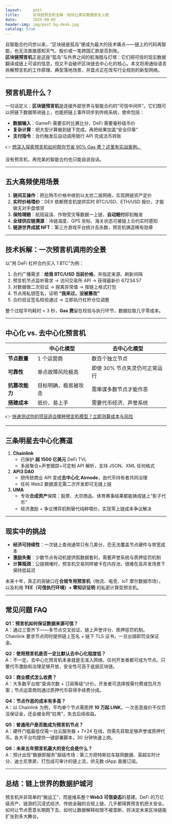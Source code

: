 ```yaml
---
layout:     post
title:      区块链预言机全解：如何让真实数据安全上链
date:       2025-09-05
header-img: img/post-bg-desk.jpg
catalog: true
---
```


自智能合约问世以来，“区块链是孤岛”便成为最大的技术痛点——链上的代码再智能，也无法直接感知天气、股价或一笔跨国汇款是否到账。  
**区块链预言机**正是这座“孤岛”与外界之间的航海图与灯塔：它们把可信的现实数据翻译成链上可读的信息，但又不会破坏区块链去中心化的核心。本文将用通俗语言拆解预言机的工作原理、典型落地场景，并盘点正在改写行业规则的新型网络。

---

## 预言机是什么？
一句话定义：**区块链预言机**是连接外部世界与智能合约的“可信中间件”。它们既可以把链下数据带进链上，也能把链上事件同步到传统系统，使命包括：

- **数据输入**：GameFi 需要实时比赛比分，DeFi 需要毫秒级币价  
- **复杂计算**：把大型计算搬到链下完成，再把结果加盖“安全印章”  
- **支付指令**：合约触发后自动调用银行 API 完成法币转账  

👉 [想深入探索预言机如何帮你节省 90% Gas 费？这里有实战案例。](https://okxdog.com/)  

没有预言机，再完美的智能合约也只能自说自话。

---

## 五大高频使用场景
1. **链间互操作**：把比特币价格中继到以太坊二层网络，实现跨链资产定价  
2. **实时价格喂价**：DEX 依赖预言机提供实时 BTC/USD、ETH/USD 报价，才能做无对手盘借贷  
3. **保险理赔**：航班延误、作物受灾等数据一上链，**自动赔付**即刻触发  
4. **全球供应链溯源**：冷链温度、GPS 坐标、海关状态可被链上合约实时感知  
5. **链游世界成就 NFT**：第三方游戏平台统计击杀数，预言机铸造稀有勋章

---

## 技术拆解：一次预言机调用的全景
以“用 DeFi 杠杆合约买入 1 BTC”为例：

1. 合约广播需求：**给我 BTC/USD 当前价格**，并指定来源、刷新间隔  
2. 预言机节点监听需求 → 访问交易所 API → 获得最新价 67234.57  
3. 对数据做二次验证 → 脱离异常值 → 按链上格式打包  
4. 节点用私钥签名，证明 **“我来过，没被篡改”**  
5. 合约验证签名校验通过 → 立即执行杠杆仓位调整  

整个过程平均耗时 < 3 秒，**Gas 费**留在校验与执行环节，数据拉取几乎零成本。

---

## 中心化 vs. 去中心化预言机
|                     | 中心化模型                     | 去中心化模型                     |
|---------------------|----------------------------------|----------------------------------|
| **节点数量**        | 1 个运营商                     | 数百个独立节点                   |
| **可靠性**          | 单点故障风险极高               | 即使 30% 节点失灵仍可正常运行    |
| **抗篡改能力**      | 目标明确，极易被攻击           | 需串谋多数节点才能作恶           |
| **搭建成本**        | 低价、易上手                   | 需要代币经济、声誉系统           |

👉 [快速测试你的项目适合哪种预言机模型？立即测算成本与风险](https://okxdog.com/)  

---

## 三条明星去中心化赛道
1. **Chainlink**  
   - 已保护 **超 1500 亿美元** DeFi TVL  
   - 多层聚合+声誉跟踪+可定制 API 解析，支持 JSON、XML 任何格式  
2. **API3 DAO**  
   - 把传统商业 API 变成**去中心化 Airnode**，由代币持有者共同治理  
   - 任何 Web2 数据源无需二次开发即可无缝上链  
3. **UMA**  
   - 专攻**合成资产**保障：股票、大宗商品、体育赛事结果都能铸成链上“影子代币”  
   - 经济激励 + 争议博弈机制替代纯粹喂价，实现零上链成本争议解决

---

## 现实中的挑战
- **经济可持续性**：一次链上查询通常只有几美分，恐无法覆盖节点硬件与带宽成本  
- **激励失衡**：少数节点有动机提供假数据套利，需要声誉系统与质押惩罚机制  
- **计算瓶颈**：公链拥堵时，预言机交易同样被卡在内存池，很难在高并发场景下保持低延迟  

未来十年，真正的突破口在**合规专用预言机**（物流、电竞、IoT 摩尔数据市场），以及利用 **TEE（可信执行环境）+ 零知识证明** 的私密计算型预言机。

---

## 常见问题 FAQ

**Q1：预言机如何保证数据来源可信？**  
A：通过三管齐下——多节点交叉验证、链上声誉评分、质押惩罚机制。Chainlink 要求节点同时提供链上签名 + 链下 TLS 证书，一旦出错即罚没保证金。

**Q2：使用预言机是否一定比默认去中心化程度低？**  
A：不一定。去中心化预言机本身就是无准入网络，任何开发者都可成为节点。只要代币激励和治理足够开放，安全性可高于底层区块链。

**Q3：商业模式怎么收费？**  
A：大多数平台按“查询次数 + 订阅等级”计价。开发者可选择按需付费或包月方案；节点运营商则通过质押代币获得手续费分成。

**Q4：节点作恶的成本有多高？**  
A：以 Chainlink 为例，平均单个节点需质押 **10 万起 LINK**。一次恶意报价不仅罚没保证金，还会被全网“拉黑”，失去后续收益。

**Q5：普通用户是否能成为预言机节点？**  
A：硬件门槛最低仅需一台云服务器 + 7×24 在线，但需先获取足够声誉或质押代币。各大平台均提供一键部署脚本，30 分钟快速上岗。

**Q6：未来五年预言机最大的变化会是什么？**  
A：预计出现“数据即服务”超级市场：第三方把特斯拉车联网数据、英超实时计分、迪士尼票房，打包成可审计的链上流，供无数 dApp 直接订阅。

---

## 总结：链上世界的数据护城河
预言机并非简单的“搬运工”，而是维系整个**Web3 可信姿态**的基建。DeFi 的万亿级资产、链游的沉浸式经济、传统金融的合规上链，几乎都得靠预言机把关安全。如何让节点愿意长期跑下去、如何让数据解释权限不被垄断，将决定未来区块链能扩张到多大舞台。